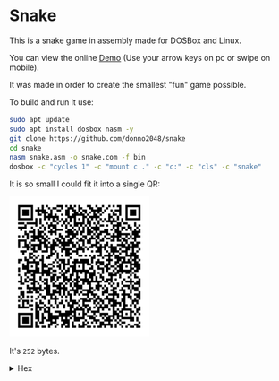 # Snake

This is a snake game in assembly made for DOSBox and Linux.

You can view the online [Demo](https://donno2048.github.io/snake/) (Use your arrow keys on pc or swipe on mobile).

It was made in order to create the smallest "fun" game possible.

To build and run it use:

```sh
sudo apt update
sudo apt install dosbox nasm -y
git clone https://github.com/donno2048/snake
cd snake
nasm snake.asm -o snake.com -f bin
dosbox -c "cycles 1" -c "mount c ." -c "c:" -c "cls" -c "snake"
```

It is so small I could fit it into a single QR:

<img src="./snake.png" width="250"/>

It's `252` bytes.

<details>
  <summary>Hex</summary>
  <br/>
    
```
8ed88ed0b800b88ec031ffb9d007b8200260
f3abb8ffffb92600bfa802f3abb91100ab60
b9290031c0f3abb8ffffab6181c79e00e2ec
b92600bf4a0df3ab6189cfbd0600e88000e4
60247f3c48741c3c4b74133c4d740a3c5075
ec81c7a000eb0e83c704eb0983ef04eb0481
efa000b00926803d070f94c4740626803d20
7580aa4f60061e0789e941be007d01ee89f7
4747fdf3a4fc076157893e007d80fc017409
8bbe007db020aaeb194545bf30028306fc7c
01a1fc7cb30af6f386c40430aae803005feb
8060b9ffff66f7f181e2ff0f81fa80027df0
89d783c22883ea2883fa287df883fa127dde
81c7d300c1e70226803d0974d1b007aa61c3
```
</details>

